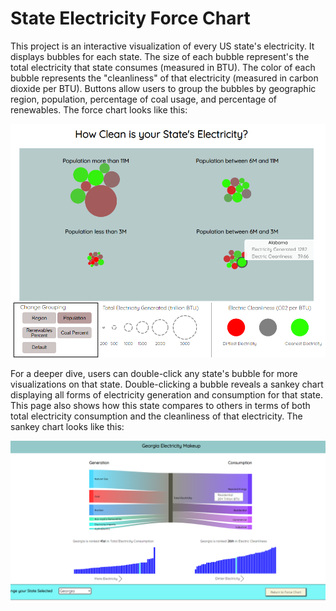 # State Electricity Force Chart

This project is an interactive visualization of every US state's electricity. It displays bubbles for each state. The size of each bubble represent's the total electricity that state consumes (measured in BTU). The color of each bubble represents the "cleanliness" of that electricity (measured in carbon dioxide per BTU). Buttons allow users to group the bubbles by geographic region, population, percentage of coal usage, and percentage of renewables. The force chart looks like this:

![Force Chart Image](./forcePic.PNG "Title")

For a deeper dive, users can double-click any state's bubble for more visualizations on that state. Double-clicking a bubble reveals a sankey chart displaying all forms of electricity generation and consumption for that state. This page also shows how this state compares to others in terms of both total electricity consumption and the cleanliness of that electricity. The sankey chart looks like this:

![Sankey Chart Image](./sankeyPic.PNG "Title")
